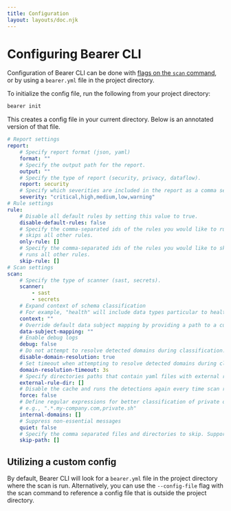 ```yaml
---
title: Configuration
layout: layouts/doc.njk
---
```


# Configuring Bearer CLI

Configuration of Bearer CLI can be done with [flags on the `scan` command](/reference/commands/#scan), or by using a `bearer.yml` file in the project directory.

To initialize the config file, run the following from your project directory:

```bash
bearer init
```

This creates a config file in your current directory. Below is an annotated version of that file.

```yml
# Report settings
report:
    # Specify report format (json, yaml)
    format: ""
    # Specify the output path for the report.
    output: ""
    # Specify the type of report (security, privacy, dataflow). 
    report: security
    # Specify which severities are included in the report as a comma separated string
    severity: "critical,high,medium,low,warning"
# Rule settings
rule:
    # Disable all default rules by setting this value to true.
    disable-default-rules: false
    # Specify the comma-separated ids of the rules you would like to run; 
    # skips all other rules.
    only-rule: []
    # Specify the comma-separated ids of the rules you would like to skip; 
    # runs all other rules.
    skip-rule: []
# Scan settings
scan:
    # Specify the type of scanner (sast, secrets). 
    scanner:
        - sast
        - secrets
    # Expand context of schema classification 
    # For example, "health" will include data types particular to health
    context: ""
    # Override default data subject mapping by providing a path to a custom mapping JSON file
    data-subject-mapping: ""
    # Enable debug logs
    debug: false
    # Do not attempt to resolve detected domains during classification.
    disable-domain-resolution: true
    # Set timeout when attempting to resolve detected domains during classification.
    domain-resolution-timeout: 3s
    # Specify directories paths that contain yaml files with external rules configuration.
    external-rule-dir: []
    # Disable the cache and runs the detections again every time scan runs.
    force: false
    # Define regular expressions for better classification of private or unreachable domains
    # e.g., ".*.my-company.com,private.sh"
    internal-domains: []
    # Suppress non-essential messages
    quiet: false
    # Specify the comma separated files and directories to skip. Supports * syntax.
    skip-path: []
```

## Utilizing a custom config

By default, Bearer CLI will look for a `bearer.yml` file in the project directory where the scan is run. Alternatively, you can use the `--config-file` flag with the scan command to reference a config file that is outside the project directory.